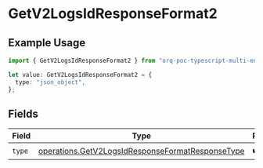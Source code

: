 # GetV2LogsIdResponseFormat2

## Example Usage

```typescript
import { GetV2LogsIdResponseFormat2 } from "orq-poc-typescript-multi-env-version/models/operations";

let value: GetV2LogsIdResponseFormat2 = {
  type: "json_object",
};
```

## Fields

| Field                                                                                                                | Type                                                                                                                 | Required                                                                                                             | Description                                                                                                          |
| -------------------------------------------------------------------------------------------------------------------- | -------------------------------------------------------------------------------------------------------------------- | -------------------------------------------------------------------------------------------------------------------- | -------------------------------------------------------------------------------------------------------------------- |
| `type`                                                                                                               | [operations.GetV2LogsIdResponseFormatResponseType](../../models/operations/getv2logsidresponseformatresponsetype.md) | :heavy_check_mark:                                                                                                   | N/A                                                                                                                  |